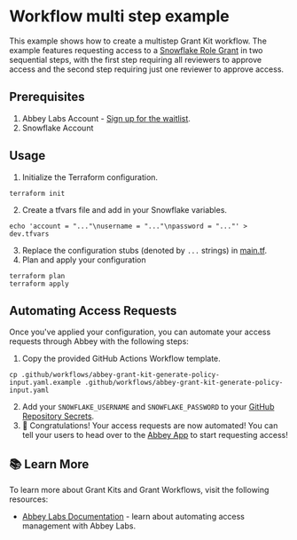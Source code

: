 # Workflow multi step example

This example shows how to create a multistep Grant Kit workflow.
The example features requesting access to a [Snowflake Role Grant](https://registry.terraform.io/providers/Snowflake-Labs/snowflake/latest/docs/resources/role_grants) 
in two sequential steps, with the first step requiring all reviewers to approve access and 
the second step requiring just one reviewer to approve access.

## Prerequisites

1. Abbey Labs Account - [Sign up for the waitlist](https://abbey.so).
2. Snowflake Account

## Usage

1. Initialize the Terraform configuration.

```shell
terraform init
```

2. Create a tfvars file and add in your Snowflake variables.

```shell
echo 'account = "..."\nusername = "..."\npassword = "..."' > dev.tfvars
```

3. Replace the configuration stubs (denoted by `...` strings) in [main.tf](main.tf).
4. Plan and apply your configuration

```shell
terraform plan
terraform apply
```

## Automating Access Requests

Once you've applied your configuration, you can automate your access requests through Abbey with the following steps:

1. Copy the provided GitHub Actions Workflow template.

```shell
cp .github/workflows/abbey-grant-kit-generate-policy-input.yaml.example .github/workflows/abbey-grant-kit-generate-policy-input.yaml
```

2. Add your `SNOWFLAKE_USERNAME` and `SNOWFLAKE_PASSWORD` to your [GitHub Repository Secrets](https://docs.github.com/en/actions/security-guides/encrypted-secrets).
3. :tada: Congratulations! Your access requests are now automated! You can tell your users to head over
   to the [Abbey App](https://app.abbey.so) to start requesting access!

## :books: Learn More

To learn more about Grant Kits and Grant Workflows, visit the following resources:

- [Abbey Labs Documentation](https://docs.abbey.so) - learn about automating access management with Abbey Labs.